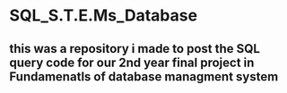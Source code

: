 # SQL_S.T.E.Ms_Database
## this was a repository i made to post the SQL query code for our 2nd year final project in Fundamenatls of database managment system
